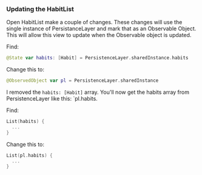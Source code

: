 
### Updating the HabitList

Open HabitList make a couple of changes. These changes will use the single instance of PersistanceLayer and mark that as an Observable Object. This will allow this view to update when the Observable object is updated. 

Find: 

```Swift
@State var habits: [Habit] = PersistenceLayer.sharedInstance.habits
```

Change this to: 

```Swift
@ObservedObject var pl = PersistenceLayer.sharedInstance
```

I removed the `habits: [Habit]` array. You'll now get the habits array from PersistenceLayer like this: `pl.habits. 

Find: 

```Swift
List(habits) {
  ...
}
```

Change this to: 

```Swift
List(pl.habits) {
  ...
}
```
